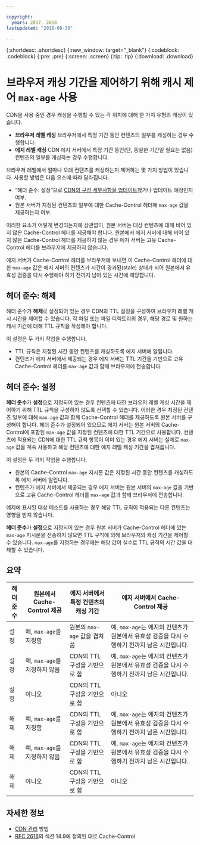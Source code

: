 ```yaml
---

copyright:
  years: 2017, 2018
lastupdated: "2018-08-30"

---
```


{:shortdesc: .shortdesc}
{:new_window: target="_blank"}
{:codeblock: .codeblock}
{:pre: .pre}
{:screen: .screen}
{:tip: .tip}
{:download: .download}

# 브라우저 캐싱 기간을 제어하기 위해 캐시 제어 `max-age` 사용

CDN을 사용 중인 경우 캐싱을 수행할 수 있는 각 위치에 대해 한 가지 유형의 캐싱이 있습니다. 
  * **브라우저 레벨 캐싱** 브라우저에서 특정 기간 동안 컨텐츠의 일부를 캐싱하는 경우 수행합니다.
  * **에지 레벨 캐싱** CDN 에지 서버에서 특정 기간 동안(단, 동일한 기간일 필요는 없음) 컨텐츠의 일부를 캐싱하는 경우 수행합니다.

브라우저 레벨에서 얼마나 오래 컨텐츠를 캐싱하는지 제어하는 몇 가지 방법이 있습니다. 사용할 방법은 다음 요소에 따라 달라집니다.
  * “헤더 준수: 설정”으로 [CDN의 구성 세부사항을 업데이트](https://console.bluemix.net/docs/infrastructure/CDN/how-to.html#updating-cdn-configuration-details)했거나 업데이트 예정인지 여부.
  * 원본 서버가 지정된 컨텐츠의 일부에 대한 Cache-Control 헤더에 `max-age` 값을 제공하는지 여부. 

이러한 요소가 어떻게 변경되는지에 상관없이, 원본 서버는 대상 컨텐츠에 대해 비어 있지 않은 Cache-Control 헤더를 제공해야 합니다. 원본에서 에지 서버에 대해 비어 있지 않은 Cache-Control 헤더를 제공하지 않는 경우 에지 서버는 고유 Cache-Control 헤더를 브라우저에 제공하지 않습니다.

에지 서버가 Cache-Control 헤더를 브라우저에 보내면 이 Cache-Control 헤더에 대한 `max-age` 값은 에지 서버의 컨텐츠가 시간이 경과된(stale) 상태가 되어 원본에서 유효성 검증을 다시 수행해야 하기 전까지 남아 있는 시간에 해당합니다.  

## 헤더 준수: 해제
헤더 준수가 **해제**로 설정되어 있는 경우 CDN의 TTL 설정을 구성하여 브라우저 레벨 캐시 시간을 제어할 수 있습니다. 각 파일 또는 파일 디렉토리의 경우, 해당 경로 및 원하는 캐시 기간에 대해 TTL 규칙을 작성해야 합니다.

이 설정은 두 가지 작업을 수행합니다.
  * TTL 규칙은 지정된 시간 동안 컨텐츠를 캐싱하도록 에지 서버에 알립니다.
  * 컨텐츠가 에지 서버에서 제공되는 경우 에지 서버는 TTL 기간을 기반으로 고유 Cache-Control 헤더를 `max-age` 값과 함께 브라우저에 전송합니다.

## 헤더 준수: 설정
**헤더 준수**가 **설정**으로 지정되어 있는 경우 컨텐츠에 대한 브라우저 레벨 캐싱 시간을 제어하기 위해 TTL 규칙을 구성하지 않도록 선택할 수 있습니다. 이러한 경우 지정된 컨텐츠 일부에 대해 `max-age` 값과 함께 Cache-Control 헤더를 제공하도록 원본 서버를 구성해야 합니다. 헤더 준수가 설정되어 있으므로 에지 서버는 원본 서버의 Cache-Control에 포함된 `max-age` 값을 지정된 컨텐츠에 대한 TTL 기간으로 사용합니다. 컨텐츠에 적용되는 CDN에 대한 TTL 규칙 항목이 이미 있는 경우 에지 서버는 실제로 `max-age` 값을 계속 사용하고 해당 컨텐츠에 대한 에지 레벨 캐싱 기간을 겹쳐씁니다. 

이 설정은 두 가지 작업을 수행합니다.
  * 원본의 Cache-Control `max-age` 지시문 값은 지정된 시간 동안 컨텐츠를 캐싱하도록 에지 서버에 알립니다. 
  * 컨텐츠가 에지 서버에서 제공되는 경우 에지 서버는 원본 서버의 `max-age` 값을 기반으로 고유 Cache-Control 헤더를 `max-age` 값과 함께 브라우저에 전송합니다.

예제에 표시된 대상 메소드를 사용하는 경우 해당 TTL 규칙이 적용되는 다른 컨텐츠는 영향을 받지 않습니다. 

**헤더 준수**가 **설정**으로 지정되어 있는 경우 원본 서버가 Cache-Control 헤더에 있는 `max-age` 지시문을 전송하지 않으면 TTL 규칙에 의해 브라우저의 캐싱 기간을 제어할 수 있습니다. `max-age`를 지정하는 경우에는 해당 값이 실수로 TTL 규칙의 시간 값을 대체할 수 있습니다. 

## 요약

|헤더 준수|원본에서 Cache-Control 제공|에지 서버에서 특정 컨텐츠의 캐싱 기간|에지 서버에서 Cache-Control 제공|
|---|---|---|---|
|설정|예, `max-age`를 지정함|원본의 `max-age` 값을 겹쳐씀|예, `max-age`는 에지의 컨텐츠가 원본에서 유효성 검증을 다시 수행하기 전까지 남은 시간입니다. |
|설정|예, `max-age`를 지정하지 않음|CDN의 TTL 구성을 기반으로 함|예, `max-age`는 에지의 컨텐츠가 원본에서 유효성 검증을 다시 수행하기 전까지 남은 시간입니다. |
|설정|아니오|CDN의 TTL 구성을 기반으로 함|아니오|
|해제|예, `max-age`를 지정함|CDN의 TTL 구성을 기반으로 함|예, `max-age`는 에지의 컨텐츠가 원본에서 유효성 검증을 다시 수행하기 전까지 남은 시간입니다. |
|해제|예, `max-age`를 지정하지 않음|CDN의 TTL 구성을 기반으로 함|예, `max-age`는 에지의 컨텐츠가 원본에서 유효성 검증을 다시 수행하기 전까지 남은 시간입니다. |
|해제|아니오|CDN의 TTL 구성을 기반으로 함|아니오|

## 자세한 정보
* [CDN 관리](https://console.bluemix.net/docs/infrastructure/CDN/how-to.html) 방법
* [RFC 2616](https://www.ietf.org/rfc/rfc2616.txt)의 섹션 14.9에 정의된 대로 Cache-Control

